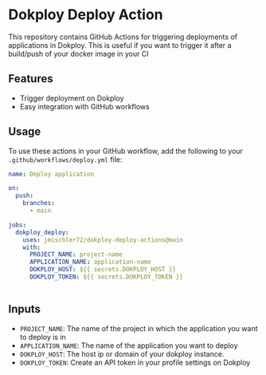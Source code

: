 # Dokploy Deploy Action

This repository contains GitHub Actions for triggering deployments of applications in Dokploy. 
This is useful if you want to trigger it after a build/push of your docker image in your CI

## Features

- Trigger deployment on Dokploy
- Easy integration with GitHub workflows

## Usage

To use these actions in your GitHub workflow, add the following to your `.github/workflows/deploy.yml` file:

```yaml
name: Deploy application

on:
  push:
    branches:
      - main

jobs:
  dokploy_deploy:
    uses: jmischler72/dokploy-deploy-actions@main
    with:
      PROJECT_NAME: project-name
      APPLICATION_NAME: application-name
      DOKPLOY_HOST: ${{ secrets.DOKPLOY_HOST }}
      DOKPLOY_TOKEN: ${{ secrets.DOKPLOY_TOKEN }}
    
```

## Inputs

- `PROJECT_NAME`: The name of the project in which the application you want to deploy is in
- `APPLICATION_NAME`: The name of the application you want to deploy
- `DOKPLOY_HOST`: The host ip or domain of your dokploy instance.
- `DOKPLOY_TOKEN`: Create an API token in your profile settings on Dokploy